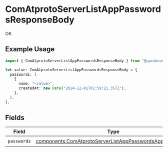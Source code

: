 # ComAtprotoServerListAppPasswordsResponseBody

OK

## Example Usage

```typescript
import { ComAtprotoServerListAppPasswordsResponseBody } from "@speakeasy-sdks/bluesky/models/operations";

let value: ComAtprotoServerListAppPasswordsResponseBody = {
  passwords: [
    {
      name: "<value>",
      createdAt: new Date("2024-12-01T01:59:21.357Z"),
    },
  ],
};
```

## Fields

| Field                                                                                                                              | Type                                                                                                                               | Required                                                                                                                           | Description                                                                                                                        |
| ---------------------------------------------------------------------------------------------------------------------------------- | ---------------------------------------------------------------------------------------------------------------------------------- | ---------------------------------------------------------------------------------------------------------------------------------- | ---------------------------------------------------------------------------------------------------------------------------------- |
| `passwords`                                                                                                                        | [components.ComAtprotoServerListAppPasswordsAppPassword](../../models/components/comatprotoserverlistapppasswordsapppassword.md)[] | :heavy_check_mark:                                                                                                                 | N/A                                                                                                                                |